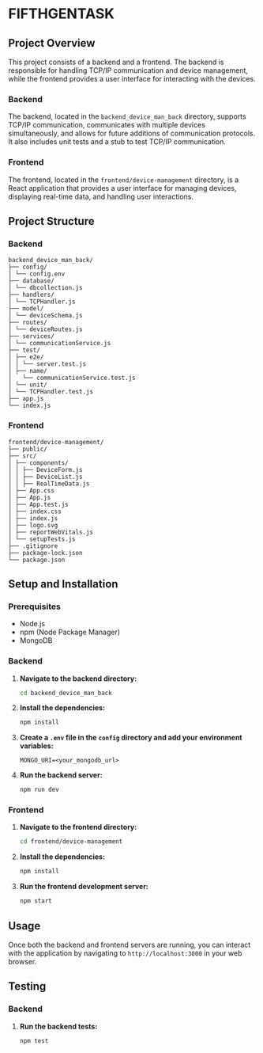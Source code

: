 # FIFTHGENTASK

## Project Overview

This project consists of a backend and a frontend. The backend is responsible for handling TCP/IP communication and device management, while the frontend provides a user interface for interacting with the devices.

### Backend

The backend, located in the `backend_device_man_back` directory, supports TCP/IP communication, communicates with multiple devices simultaneously, and allows for future additions of communication protocols. It also includes unit tests and a stub to test TCP/IP communication.

### Frontend

The frontend, located in the `frontend/device-management` directory, is a React application that provides a user interface for managing devices, displaying real-time data, and handling user interactions.

## Project Structure

### Backend
```
backend_device_man_back/
├── config/
│ └── config.env
├── database/
│ └── dbcollection.js
├── handlers/
│ └── TCPHandler.js
├── model/
│ └── deviceSchema.js
├── routes/
│ └── deviceRoutes.js
├── services/
│ └── communicationService.js
├── test/
│ ├── e2e/
│ │ └── server.test.js
│ ├── name/
│   └── communicationService.test.js
│ └── unit/
│ └── TCPHandler.test.js
├── app.js
└── index.js
```


### Frontend
```
frontend/device-management/
├── public/
├── src/
│ ├── components/
│ │ ├── DeviceForm.js
│ │ ├── DeviceList.js
│ │ ├── RealTimeData.js
│ ├── App.css
│ ├── App.js
│ ├── App.test.js
│ ├── index.css
│ ├── index.js
│ ├── logo.svg
│ ├── reportWebVitals.js
│ └── setupTests.js
├── .gitignore
├── package-lock.json
└── package.json

```


## Setup and Installation

### Prerequisites

- Node.js
- npm (Node Package Manager)
- MongoDB

### Backend

1. **Navigate to the backend directory:**

    ```sh
    cd backend_device_man_back
    ```

2. **Install the dependencies:**

    ```sh
    npm install
    ```

3. **Create a `.env` file in the `config` directory and add your environment variables:**

    ```
    MONGO_URI=<your_mongodb_url>
    ```

4. **Run the backend server:**

    ```sh
    npm run dev
    ```

### Frontend

1. **Navigate to the frontend directory:**

    ```sh
    cd frontend/device-management
    ```

2. **Install the dependencies:**

    ```sh
    npm install
    ```

3. **Run the frontend development server:**

    ```sh
    npm start
    ```

## Usage

Once both the backend and frontend servers are running, you can interact with the application by navigating to `http://localhost:3000` in your web browser.

## Testing

### Backend

1. **Run the backend tests:**

    ```sh
    npm test
    ```




